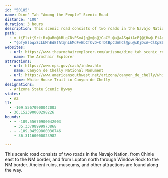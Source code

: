 ```yaml
---
id: "50185"
name: Dine' Tah "Among the People" Scenic Road
distance: "100"
duration: 3 hours
description: This scenic road consists of two roads in the Navajo Nation, from Chinle east to the NM border, and from Lupton north through Window Rock to the NM border.  Ancient ruins, museums, and other attractions are found along the way.
path:
  - m_t{Elxt{SrLiRx@aBd@kBLgCDsPSmA[q@m@s@}CaCY_@a@aASqAiAcP{@{Hw@_EiAgCiDmFYq@Ie@FoAiIqJk@m@e@Y_Ds@wLaB{@WaCmAi@a@q@}@w@qAgBuEmBaDgAgAiAy@mUeNiAaAiCeEi@aBeL}X}AmEuCyGsAmBy@aAcEwCoPiJwCyAoA{@yAuAu@{A]sAGsBg@egAXyGnA}FlPqi@j@uDPyDGmCY_EiAiKoD_c@_E_c@BgDb@{Dx@wCtNkV~AaEh@iCX{CBeDWsDyEsUsCaPiIqa@yFeXoAsE_@aAcAsBgRiZoHmKcAoAwBcBgPoJsAyA_B{BsAcDc@uBaJo[iAuDcAkCu@sAqKiOgCmEuRye@eEiImPwXeLuQcAqAcEgDi`@kXuEkEyLiPedAixAaEyEoC}BqLkHse@qXgGeDaW}NiFmCa_CyhAoF_CgSaKco@sZkGqCuH{DyEqEyAsB{KkT}CmHiBoGaYmoA{Lei@iFiVqYcoAgBsJOgBE{Fh@gK^kE~AgIx@_C|BuD`DgE|jA_}AtAeChAqChAaFh@aExA}Xn@mJvEww@JgCQyHcAaG}@yDiBgGo@eAsCoDqHsFcDyCuIgK_HiJ{GeHyAyBcAoBcBsFe@wCwDs[mEwYiAaJoAsHsBqNYwAyAaEmC{D}B_CsB_BuGeEiq@se@uL}H_UsPgb@_Y|@_E|@}HTkDPaNv@sGt@gDjIkQpN{YrDgG`B{B`J{KxC}CrRwVxOcT~B{BvBmAhD_AdCQnGDhEk@pDoAxDkClDuErj@u~@rBmClBmBdDkBbEiAbCWvB?rCL|D~@vIrElU|MpFjCvF~ArHpApIZ|DG`Hk@lGmAvDsAxDeB|CeB|DoC|B}BnFcGxs@{{@hBsCx@kB~@oDZeBFaBCqEuD{^SsEAis@DsUPuEl@}Gh@kElBaJbAkDvBwF|AcDrDuGjB_CtCaDxO{MxCaE~AsCvFcOhRwYrBqEtMy]`CsD`AgA`GkF~BmC|AoC`GaPt@yAxC{DvBcBbDaB`c@mOfg@kO~OqEjCa@dCEbDXvUlEhBDbGQbBLzAAvCd@bAPbD`AtLnG`D|@fCd@fCRlDFhDSbBY`FqAlDcBjCeBnBeBnB{BnBoC~^}t@jOeZxCoF~EwHnWk_@vEuFxBmB|EmDlDqBnaCm`A`D_BbCeBnBmBlCaD|CaGrBeGd@mBh@{CvD}Y~AmHbBkGrA{DxBgFbDaGzDyF
  - "{ofyElbqxSzLbMhEdEfAt@nLhMdFvEbCfCvD~CrDtBpCdAhCl@pu@xKjDxA~ClCpBLnAeAdBgAzDmB~DqAlEu@vVyAjDIfITbDTlEl@xJbCvEfBff@zTrCz@tAV`~ApKxUxAfGHdFKxKmAtk@gLd@@rkBm^b@`HhAxKna@fqDhBErQfBve@zBjEh@vCjA~@h@~@x@~@jAhB~CvG|PzBxCrB`BzBdAnu@tY`F~AvCn@hG~@tuAbNhAX|Ap@`OzJ|Ax@~A^fBFfl@{D|Ee@|F_AvFyBtXoLxXqOhCkAbBe@xCYb_@kArHa@pJsAbVaEzG}@dEM`CF~hBdHhFd@jN~BzDThUm@lFDlAPdEfA~ZhKpErAnf@dMdfAlWjIxBxBlAvBhBnBhDhAfDbApI^tBh@rBlAdCnBfClBxAnFfDdKrFrx@xe@`HtDdBj@tq@`JxNvA`ESbCc@fJsCtCe@pF[ndAk@jHVpNlAbEFlU?`[sAtQsBvCSzMCtBU`Be@|C_A`dAka@vFeB~_@}HrE_BlF{ClRuN|DkCbCsAnUuJpI}Cbf@iR`IoBf{@{NxFyA~\\uKbCmAbC}ArXuSzF}DrH}D~KmErDuBrC_Cli@_i@vEuDrGeDliAya@bVoInCq@hEe@~CEp\\p@bGe@bDy@vFyBpLaGth@sV~DqA|Dm@nPq@hAYrBkAX[n@s@`EqG"
websites:
  - url: https://www.thearmchairexplorer.com/arizona/dine_tah_scenic_road.php
    name: The Armchair Explorer
attractions:
  - url: https://www.nps.gov/cach/index.htm
    name: Canyon de Chelly National Monument
  - url: https://www.americansouthwest.net/arizona/canyon_de_chelly/white-house-ruin-trail.html
    name: White House Trail in Canyon de Chelly
designations:
  - Arizona State Scenic Byway
states:
  - AZ
ll:
  - -109.55670900042003
  - 36.152390000298226
bounds:
  - - -109.55670900042003
    - 35.33798999973868
  - - -109.04599800030746
    - 36.31160000023982

---
```


This scenic road consists of two roads in the Navajo Nation, from Chinle east to the NM border, and from Lupton north through Window Rock to the NM border.  Ancient ruins, museums, and other attractions are found along the way.
